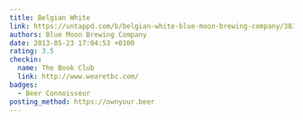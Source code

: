 ```yaml
---
title: Belgian White
link: https://untappd.com/b/belgian-white-blue-moon-brewing-company/3839
authors: Blue Moon Brewing Company
date: 2013-05-23 17:04:53 +0100
rating: 3.5
checkin:
  name: The Book Club
  link: http://www.wearetbc.com/
badges:
  - Beer Connoisseur
posting_method: https://ownyour.beer
---
```

